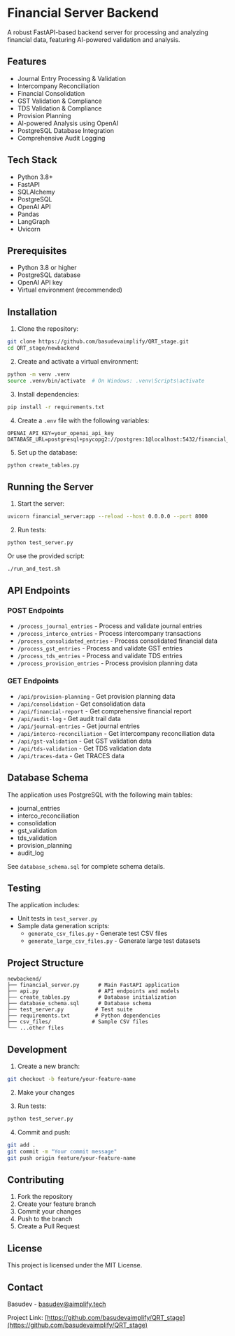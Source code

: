 # Financial Server Backend

A robust FastAPI-based backend server for processing and analyzing financial data, featuring AI-powered validation and analysis.

## Features

- Journal Entry Processing & Validation
- Intercompany Reconciliation
- Financial Consolidation
- GST Validation & Compliance
- TDS Validation & Compliance
- Provision Planning
- AI-powered Analysis using OpenAI
- PostgreSQL Database Integration
- Comprehensive Audit Logging

## Tech Stack

- Python 3.8+
- FastAPI
- SQLAlchemy
- PostgreSQL
- OpenAI API
- Pandas
- LangGraph
- Uvicorn

## Prerequisites

- Python 3.8 or higher
- PostgreSQL database
- OpenAI API key
- Virtual environment (recommended)

## Installation

1. Clone the repository:
```bash
git clone https://github.com/basudevaimplify/QRT_stage.git
cd QRT_stage/newbackend
```

2. Create and activate a virtual environment:
```bash
python -m venv .venv
source .venv/bin/activate  # On Windows: .venv\Scripts\activate
```

3. Install dependencies:
```bash
pip install -r requirements.txt
```

4. Create a `.env` file with the following variables:
```
OPENAI_API_KEY=your_openai_api_key
DATABASE_URL=postgresql+psycopg2://postgres:1@localhost:5432/financial_db
```

5. Set up the database:
```bash
python create_tables.py
```

## Running the Server

1. Start the server:
```bash
uvicorn financial_server:app --reload --host 0.0.0.0 --port 8000
```

2. Run tests:
```bash
python test_server.py
```

Or use the provided script:
```bash
./run_and_test.sh
```

## API Endpoints

### POST Endpoints
- `/process_journal_entries` - Process and validate journal entries
- `/process_interco_entries` - Process intercompany transactions
- `/process_consolidated_entries` - Process consolidated financial data
- `/process_gst_entries` - Process and validate GST entries
- `/process_tds_entries` - Process and validate TDS entries
- `/process_provision_entries` - Process provision planning data

### GET Endpoints
- `/api/provision-planning` - Get provision planning data
- `/api/consolidation` - Get consolidation data
- `/api/financial-report` - Get comprehensive financial report
- `/api/audit-log` - Get audit trail data
- `/api/journal-entries` - Get journal entries
- `/api/interco-reconciliation` - Get intercompany reconciliation data
- `/api/gst-validation` - Get GST validation data
- `/api/tds-validation` - Get TDS validation data
- `/api/traces-data` - Get TRACES data

## Database Schema

The application uses PostgreSQL with the following main tables:
- journal_entries
- interco_reconciliation
- consolidation
- gst_validation
- tds_validation
- provision_planning
- audit_log

See `database_schema.sql` for complete schema details.

## Testing

The application includes:
- Unit tests in `test_server.py`
- Sample data generation scripts:
  - `generate_csv_files.py` - Generate test CSV files
  - `generate_large_csv_files.py` - Generate large test datasets

## Project Structure

```
newbackend/
├── financial_server.py      # Main FastAPI application
├── api.py                   # API endpoints and models
├── create_tables.py         # Database initialization
├── database_schema.sql      # Database schema
├── test_server.py          # Test suite
├── requirements.txt        # Python dependencies
├── csv_files/             # Sample CSV files
└── ...other files
```

## Development

1. Create a new branch:
```bash
git checkout -b feature/your-feature-name
```

2. Make your changes

3. Run tests:
```bash
python test_server.py
```

4. Commit and push:
```bash
git add .
git commit -m "Your commit message"
git push origin feature/your-feature-name
```

## Contributing

1. Fork the repository
2. Create your feature branch
3. Commit your changes
4. Push to the branch
5. Create a Pull Request

## License

This project is licensed under the MIT License.

## Contact

Basudev - basudev@aimplify.tech

Project Link: [https://github.com/basudevaimplify/QRT_stage](https://github.com/basudevaimplify/QRT_stage) 